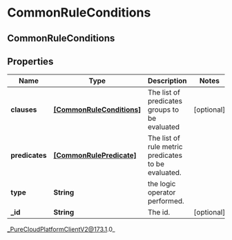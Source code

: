 # CommonRuleConditions

## CommonRuleConditions

## Properties

|Name | Type | Description | Notes|
|------------ | ------------- | ------------- | -------------|
| **clauses** | [**[CommonRuleConditions]**]([CommonRuleConditions]) | The list of predicates groups to be evaluated | [optional] |
| **predicates** | [**[CommonRulePredicate]**]([CommonRulePredicate]) | The list of rule metric predicates to be evaluated. | |
| **type** | **String** | the logic operator performed. | |
| **_id** | **String** | The id. | [optional] |



_PureCloudPlatformClientV2@173.1.0_
